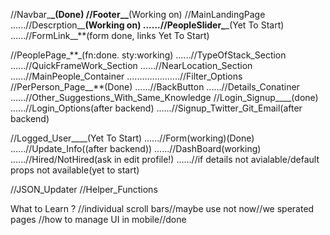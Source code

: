 <!-- UX , we need UX for whole site  -->

//Navbar\_**\_(Done)
//Footer\_\_**(Working on)
//MainLandingPage
......//Descrption\_\_**(Working on)
......//PeopleSlider\_**\_(Yet To Start)
......//FormLink\_\_\*\*(form done, links Yet To Start)

<!-- on target new its doesnt setState in new page -->

//PeoplePage\_\*\*\_(fn:done. sty:working)
......//TypeOfStack_Section
......//QuickFrameWork_Section
......//NearLocation_Section
......//MainPeople_Container
.....................//Filter_Options
//PerPerson_Page\_\_\*\*(Done)
......//BackButton
......//Details_Conatiner
......//Other_Suggestions_With_Same_Knowledge
//Login_Signup\_\_\_\_(done)
......//Login_Options(after backend)
......//Signup_Twitter_Git_Email(after backend)

//Logged_User\_\_\_\_(Yet To Start)
......//Form(working)(Done)
......//Update_Info((after backend))
......//DashBoard(working)
......//Hired/NotHired(ask in edit profile!)
......//if details not avialable/default props not available(yet to start)

<!-- NON VISUAL COMPONENTS -->
<!-- if some one filling form we have to save their data in json or db -->

//JSON_Updater
//Helper_Functions

What to Learn ?
//individual scroll bars//maybe use not now//we sperated pages
//how to manage UI in mobile//done
